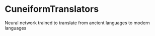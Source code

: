 # CuneiformTranslators
Neural network trained to translate from ancient languages to modern languages
